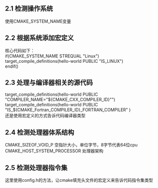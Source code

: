 ## 2.1 检测操作系统  
使用CMAKE_SYSTEM_NAME变量  
## 2.2 根据系统添加宏定义  
核心代码如下：  
if(CMAKE_SYSTEM_NAME STREQUAL "Linux")  
  target_compile_definitions(hello-world PUBLIC   "IS_LINUX")  
endif()  

## 2.3 处理与编译器相关的源代码  
target_compile_definitions(hello-world PUBLIC "COMPILER_NAME=\"\${CMAKE_CXX_COMPILER_ID}\"")  
target_compile_definitions(hello-world
  PUBLIC "IS_${CMAKE_Fortran_COMPILER_ID}_FORTRAN_COMPILER"
)  
还是使用宏定义的方式告诉代码编译器类型  
## 2.4 检测处理器体系结构  
CMAKE_SIZEOF_VOID_P 空指针大小，单位字节，8字节代表64位cpu  
CMAKE_HOST_SYSTEM_PROCESSOR 处理器架构  
## 2.5 检测处理器指令集
这里使用config.h的方法，让cmake填充头文件的宏定义来告诉代码指令集类型  
